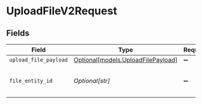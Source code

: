 # UploadFileV2Request


## Fields

| Field                                                                | Type                                                                 | Required                                                             | Description                                                          | Example                                                              |
| -------------------------------------------------------------------- | -------------------------------------------------------------------- | -------------------------------------------------------------------- | -------------------------------------------------------------------- | -------------------------------------------------------------------- |
| `upload_file_payload`                                                | [Optional[models.UploadFilePayload]](../models/uploadfilepayload.md) | :heavy_minus_sign:                                                   | N/A                                                                  |                                                                      |
| `file_entity_id`                                                     | *Optional[str]*                                                      | :heavy_minus_sign:                                                   | file entity id                                                       | ef7d985c-2385-44f4-9c71-ae06a52264f8                                 |